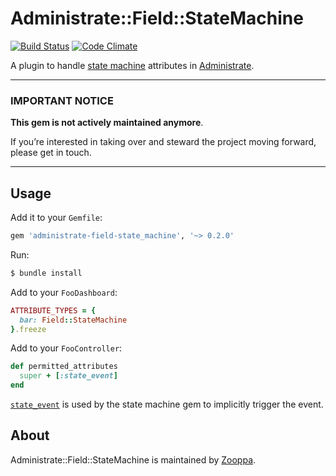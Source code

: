 # Administrate::Field::StateMachine

[![Build Status](https://travis-ci.com/zooppa/administrate-field-state_machine.svg?branch=master)](https://travis-ci.com/zooppa/administrate-field-state_machine)
[![Code Climate](https://codeclimate.com/github/zooppa/administrate-field-state_machine/badges/gpa.svg)](https://codeclimate.com/github/zooppa/administrate-field-state_machine)

A plugin to handle [state machine] attributes in [Administrate].

---

### IMPORTANT NOTICE

**This gem is not actively maintained anymore**.

If you’re interested in taking over and steward the project moving forward, please get in touch.

---

## Usage

Add it to your `Gemfile`:

```ruby
gem 'administrate-field-state_machine', '~> 0.2.0'
```

Run:

```bash
$ bundle install
```

Add to your `FooDashboard`:

```ruby
ATTRIBUTE_TYPES = {
  bar: Field::StateMachine
}.freeze
```

Add to your `FooController`:

```ruby
def permitted_attributes
  super + [:state_event]
end
```

[`state_event`](https://github.com/state-machines/state_machines#explicit-vs-implicit-event-transitions) is used by the state machine gem to implicitly trigger the event.

## About

Administrate::Field::StateMachine is maintained by [Zooppa].

[state machine]: https://github.com/state-machines/state_machines
[administrate]: https://github.com/thoughtbot/administrate
[zooppa]: https://www.zooppa.com/
